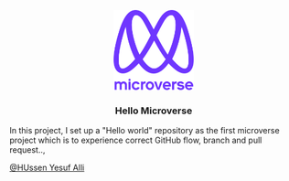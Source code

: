 <a name="readme-top"></a>

<div align="center">
  <!-- microverse welcome logo. -->
  <img src="murple_logo.png" alt="logo" width="140"  height="auto" />
  <br/>

  <h3><b> Hello Microverse </b></h3>

</div>

<!-- PROJECT DESCRIPTION -->
In this project, I set up a "Hello world" repository as the first microverse project which is to experience correct GitHub flow, branch and pull request..,

<!-- AUTHOR -->

<a name="author"></a>

[@HUssen Yesuf Alli](https://github.com/hussenyesufalli@gmail.com)

